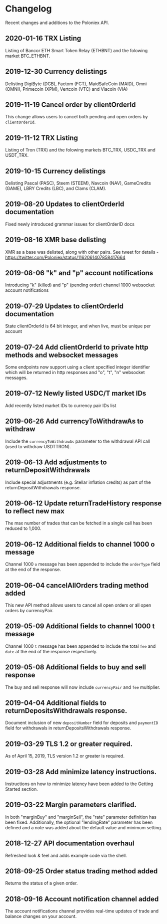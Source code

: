 # Changelog

Recent changes and additions to the Poloniex API.

## 2020-01-16 TRX Listing
Listing of Bancor ETH Smart Token Relay (ETHBNT) and the folowing market BTC_ETHBNT.

## 2019-12-30 Currency delistings
Delisting DigiByte (DGB), Factom (FCT), MaidSafeCoin (MAID), Omni (OMNI), Primecoin (XPM), Vertcoin (VTC) and Viacoin (VIA)

## 2019-11-19 Cancel order by clientOrderId
This change allows users to cancel both pending and open orders by `clientOrderId`.

## 2019-11-12 TRX Listing
Listing of Tron (TRX) and the folowing markets BTC_TRX, USDC_TRX and USDT_TRX.

## 2019-10-15 Currency delistings
Delisting Pascal (PASC), Steem (STEEM), Navcoin (NAV), GameCredits (GAME), LBRY Credits (LBC), and Clams (CLAM).

## 2019-08-20 Updates to clientOrderId documentation
Fixed newly introduced grammar issues for clientOrderID docs

## 2019-08-16 XMR base delisting
XMR as a base was delisted, along with other pairs. See tweet for details - https://twitter.com/Poloniex/status/1162061407858417664

## 2019-08-06 "k" and "p" account notifications
Introducing "k" (killed) and "p" (pending order) channel 1000 websocket account notifications

## 2019-07-29 Updates to clientOrderId documentation
State clientOrderId is 64 bit integer, and when live, must be unique per account

## 2019-07-24 Add clientOrderId to private http methods and websocket messages
Some endpoints now support using a client specified integer identifier which will be returned in http responses and "o", "t", "n" websocket messages.

## 2019-07-12 Newly listed USDC/T market IDs
Add recently listed market IDs to currency pair IDs list

## 2019-06-26 Add currencyToWithdrawAs to withdraw
Include the `currencyToWithdrawAs` parameter to the withdrawal API call (used to withdraw USDTTRON).

## 2019-06-13 Add adjustments to returnDepositWithdrawals
Include special adjustments (e.g. Stellar inflation credits) as part of the returnDepositWithdrawals response.

## 2019-06-12 Update returnTradeHistory response to reflect new max
The max number of trades that can be fetched in a single call has been reduced to 1,000.

## 2019-06-12 Additional fields to channel 1000 o message
Channel 1000 `o` message has been appended to include the `orderType` field at the end of the response.

## 2019-06-04 cancelAllOrders trading method added
This new API method allows users to cancel all open orders or all open orders by currencyPair.

## 2019-05-09 Additional fields to channel 1000 t message
Channel 1000 `t` message has been appended to include the total `fee` and `date` at the end of the response respectively.

## 2019-05-08 Additional fields to buy and sell response
The buy and sell response will now include `currencyPair` and `fee` multiplier.

## 2019-04-04 Additional fields to returnDepositsWithdrawals response.

Document inclusion of new `depositNumber` field for deposits and `paymentID` field for withdrawals in returnDepositsWithdrawals response.

## 2019-03-29 TLS 1.2 or greater required.

As of April 15, 2019, TLS version 1.2 or greater is required.

## 2019-03-28 Add minimize latency instructions.

Instructions on how to minimize latency have been added to the Getting Started section.

## 2019-03-22 Margin parameters clarified.

In both "marginBuy" and "marginSell", the "rate" parameter definition has been fixed. Additionally, the optional "lendingRate" parameter has been defined and a note was added about the default value and minimum setting.

## 2018-12-27 API documentation overhaul

Refreshed look & feel and adds example code via the shell.

## 2018-09-25 Order status trading method added

Returns the status of a given order.

## 2018-09-16 Account notification channel added

The account notifications channel provides real-time updates of trade and balance changes on your account.
